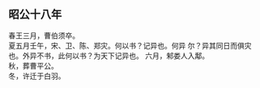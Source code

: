 ## 昭公十八年

春王三月，曹伯须卒。  
夏五月壬午，宋、卫、陈、郑灾。何以书？记异也。何异
尔？异其同日而俱灾也。外异不书，此何以书？为天下记异也。
六月，邾娄人入鄅。  
秋，葬曹平公。  
冬，许迁于白羽。  

